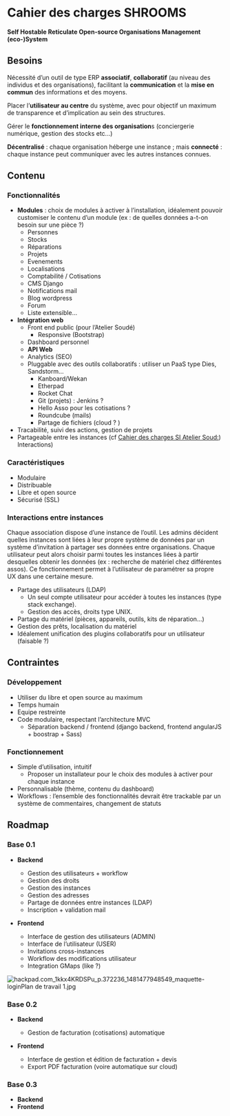 # Cahier des charges SHROOMS

**Self Hostable Reticulate Open-source Organisations Management (eco-)System**

## Besoins

Nécessité d’un outil de type ERP **associatif**,  **collaboratif** (au niveau des individus et des organisations), facilitant la **communication** et la **mise en commun** des informations et des moyens. 

Placer l’**utilisateur au centre** du système, avec pour objectif un maximum de transparence et d’implication au sein des structures.

Gérer le **fonctionnement interne des organisation**s (conciergerie numérique, gestion des stocks etc...)

**Décentralisé** : chaque organisation héberge une instance ; mais **connecté** : chaque instance peut communiquer avec les autres instances connues.

## Contenu

### Fonctionnalités

*   **Modules** : choix de modules à activer à l’installation, idéalement pouvoir customiser le contenu d’un module (ex : de quelles données a-t-on besoin sur une pièce ?)
    *   Personnes
    *   Stocks
    *   Réparations
    *   Projets
    *   Evenements
    *   Localisations
    *   Comptabilité / Cotisations
    *   CMS Django
    *   Notifications mail
    *   Blog wordpress
    *   Forum
    *   Liste extensible...
*   **Intégration web**
    *   Front end public (pour l’Atelier Soudé)
        *   Responsive (Bootstrap)
    *   Dashboard personnel
    *   **API Web**
    *   Analytics (SEO)
    *   Pluggable avec des outils collaboratifs : utiliser un PaaS type Dies, Sandstorm...
        *   Kanboard/Wekan
        *   Etherpad
        *   Rocket Chat
        *   Git (projets) : Jenkins ? 
        *   Hello Asso pour les cotisations ?
        *   Roundcube (mails)
        *   Partage de fichiers (cloud ? )
*   Tracabilité, suivi des actions, gestion de projets
*   Partageable entre les instances (cf [Cahier des charges SI Atelier Soud:](/1kkx4KRDSPu#:h=Interactions)) Interactions)

### Caractéristiques

*   Modulaire
*   Distribuable
*   Libre et open source
*   Sécurisé (SSL)

### Interactions entre instances

Chaque association dispose d’une instance de l’outil. Les admins décident quelles instances sont liées à leur propre système de données par un système d’invitation à partager ses données entre organisations. Chaque utilisateur peut alors choisir parmi toutes les instances liées à partir desquelles obtenir les données (ex : recherche de matériel chez différentes assos). Ce fonctionnement permet à l’utilisateur de paramétrer sa propre UX dans une certaine mesure.

*   Partage des utilisateurs (LDAP)
    *   Un seul compte utilisateur pour accéder à toutes les instances (type stack exchange).
    *   Gestion des accès, droits type UNIX.
*   Partage du matériel (pièces, appareils, outils, kits de réparation...)
*   Gestion des prêts, localisation du matériel
*   Idéalement unification des plugins collaboratifs pour un utilisateur (faisable ?)

## Contraintes

### Développement

*   Utiliser du libre et open source au maximum
*   Temps humain
*   Equipe restreinte
*   Code modulaire, respectant l’architecture MVC
    *   Séparation backend / frontend (django backend, frontend angularJS + boostrap + Sass)

### Fonctionnement

*   Simple d’utilisation, intuitif
    *   Proposer un installateur pour le choix des modules à activer pour chaque instance
*   Personnalisable (thème, contenu du dashboard)
*   Workflows : l’ensemble des fonctionnalités devrait être trackable par un système de commentaires, changement de statuts

## Roadmap

### Base 0.1

* **Backend**

    * Gestion des utilisateurs + workflow
    * Gestion des droits
    * Gestion des instances
    * Gestion des adresses
    * Partage de données entre instances (LDAP)
    * Inscription + validation mail

* **Frontend**
    * Interface de gestion des utilisateurs (ADMIN)
    * Interface de l’utilisateur (USER)
    * Invitations cross-instances
    * Workflow des modifications utilisateur
    * Integration GMaps (like ?)

![hackpad.com_1kkx4KRDSPu_p.372236_1481477948549_maquette-loginPlan de travail 1.jpg](https://bitbucket.org/repo/KEoX8d/images/847385315-hackpad.com_1kkx4KRDSPu_p.372236_1481477948549_maquette-loginPlan%20de%20travail%201.jpg)

### Base 0.2
*   **Backend**
    * Gestion de facturation (cotisations) automatique

*   **Frontend**
    * Interface de gestion et édition de facturation + devis 
    * Export PDF facturation (voire automatique sur cloud)

### Base 0.3
*   **Backend**
*   **Frontend**
